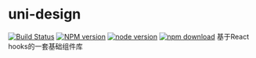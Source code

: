 # uni-design
[![Build Status](https://travis-ci.org/snakeUni/uni-design.svg?branch=master)](https://travis-ci.org/snakeUni/uni-design)
[![NPM version](https://img.shields.io/npm/v/uni-design.svg?style=flat-square)](https://www.npmjs.com/package/uni-design)
[![node version](https://img.shields.io/badge/node.js-%3E=_8.0-green.svg?style=flat-square)](http://nodejs.org/download/)
[![npm download](https://img.shields.io/npm/dm/uni-design.svg?style=flat-square)](https://www.npmjs.com/package/uni-design)
基于React hooks的一套基础组件库
